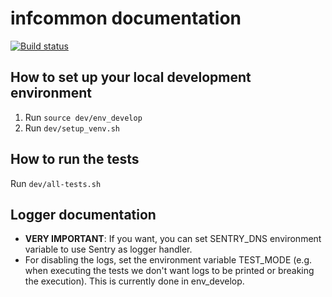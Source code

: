 # infcommon documentation

[![Build status](https://secure.travis-ci.org/aleasoluciones/infcommon.svg?branch=master)](https://secure.travis-ci.org/aleasoluciones/infcommon)

## How to set up your local development environment

1. Run `source dev/env_develop`
2. Run `dev/setup_venv.sh`

## How to run the tests
Run `dev/all-tests.sh`

## Logger documentation
* **VERY IMPORTANT**: If you want, you can set SENTRY_DNS environment variable to use Sentry as logger handler.
* For disabling the logs, set the environment variable TEST_MODE (e.g. when executing the tests we don't want logs to be printed or breaking the execution). This is currently done in env_develop.
